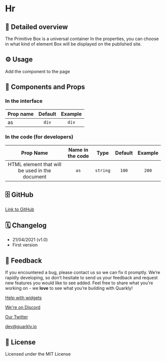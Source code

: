 # Hr

## 📖 Detailed overview

The Primitive Box is a universal container
In the properties, you can choose in what kind of element Box will be
displayed on the published site.

## ⚙️ Usage

Add the component to the page

## 🧩 Components and Props

### In the interface

| Prop name                     |    Default     |  Example   |
| :---------------------------- | :------------: | :--------: |
| as                            | `div`          | `div`      |

### In the code (for developers)

| Prop Name                                      | Name in the code |   Type    |     Default     | Example  |
| :--------------------------------------------: | :--------------: | :-------: | :-------------: | :------: |
| HTML element that will be used in the document |   `as`           | `string`  |      `100`      |  `200`   |

## 🗄 GitHub

[Link to GitHub](https://github.com/quarkly/community-kit/tree/master/src/Animation)

## 🗓 Changelog

-   21/04/2021 (v1.0)
-   First version

## 📮 Feedback

If you encountered a bug, please contact us so we can fix it promptly. We’re rapidly developing, so don’t hesitate to send us your feedback and request new features you would like to see added. Feel free to share what you’re working on - we **love** to see what you’re building with Quarkly!

[Help with widgets](https://community.quarkly.io/c/requests/11)

[We're on Discord](https://discord.gg/SuF9vCMJGW)

[Our Twitter](https://twitter.com/quarklyapp)

[dev@quarkly.io](mailto:dev@quarkly.io)

## 📝 License

Licensed under the MIT License

